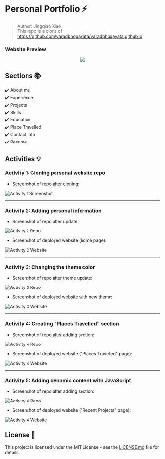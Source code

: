 # Personal Portfolio ⚡️ 
> Author: Jingqiao Xiao  
> This repo is a clone of https://github.com/varadbhogayata/varadbhogayata.github.io


### Website Preview
<p align="center"> 
  <kbd>
    <a href="https://varadbhogayata.github.io" target="_blank"><img src="Activities images/preview.gif">
  </a>
  </kbd>
</p>


## Sections 📚
✔️ About me\
✔️ Experience\
✔️ Projects \
✔️ Skills \
✔️ Education\
✔️ Place Travelled\
✔️ Contact Info\
✔️ Resume


## Activities 💡
### Activity 1: Cloning personal website repo
- Screenshot of repo after cloning:

![Activity 1 Screenshot](Activities%20images/activity1.png)

---

### Activity 2: Adding personal information
- Screenshot of repo after update:

![Activity 2 Repo](Activities%20images/activity2_repo.png)

- Screenshot of deployed website (home page):

![Activity 2 Website](Activities%20images/activity2_website.png)

---

### Activity 3: Changing the theme color
- Screenshot of repo after theme update:

![Activity 3 Repo](Activities%20images/activity3_repo.png)

- Screenshot of deployed website with new theme:

![Activity 3 Website](Activities%20images/activity3_website.png)

---

### Activity 4: Creating "Places Travelled" section
- Screenshot of repo after adding section:

![Activity 4 Repo](Activities%20images/activity4_repo.png)

- Screenshot of deployed website ("Places Travelled" page):

![Activity 4 Website](Activities%20images/activity4_website.png)

---

### Activity 5: Adding dynamic content with JavaScript
- Screenshot of repo after adding section:

![Activity 4 Repo](Activities%20images/activity5_repo.png)

- Screenshot of deployed website ("Recent Projects" page):

![Activity 4 Website](Activities%20images/activity5_website.png)



## License 📄
This project is licensed under the MIT License - see the [LICENSE.md](./LICENSE) file for details.
